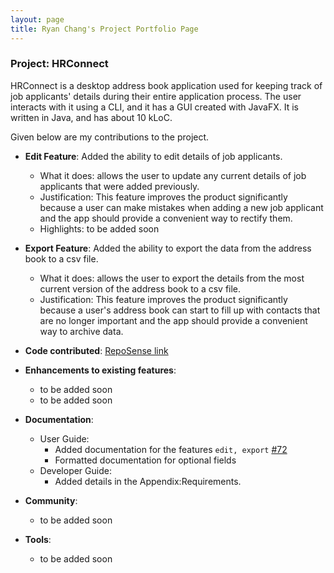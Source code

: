 ```yaml
---
layout: page
title: Ryan Chang's Project Portfolio Page
---
```


### Project: HRConnect

HRConnect is a desktop address book application used for keeping track of job applicants' details during their entire application process. The user interacts with it using a CLI, and it has a GUI created with JavaFX. It is written in Java, and has about 10 kLoC.

Given below are my contributions to the project.

* **Edit Feature**: Added the ability to edit details of job applicants.
  * What it does: allows the user to update any current details of job applicants that were added previously.
  * Justification: This feature improves the product significantly because a user can make mistakes when adding a new job applicant and the app should provide a convenient way to rectify them.
  * Highlights: to be added soon

* **Export Feature**: Added the ability to export the data from the address book to a csv file.
  * What it does: allows the user to export the details from the most current version of the address book to a csv 
  file.
  * Justification: This feature improves the product significantly because a user's address book can start to fill up 
  with contacts that are no longer important and the app should provide a convenient way to archive data. 


* **Code contributed**: [RepoSense link](https://nus-cs2103-ay2122s2.github.io/tp-dashboard/?search=rcjj98&sort=groupTitle&sortWithin=title&timeframe=commit&mergegroup=&groupSelect=groupByRepos&breakdown=true&checkedFileTypes=docs~functional-code~test-code~other&since=2022-02-18&tabOpen=true&tabType=zoom&zFR=false&zA=rcjj98&zR=AY2122S2-CS2103T-W11-2%2Ftp%5Bmaster%5D&zACS=198.13128430296376&zS=2022-02-18&zFS=&zU=2022-04-08&zMG=false&zFTF=commit&zFGS=groupByRepos)


* **Enhancements to existing features**:
  * to be added soon
  * to be added soon

* **Documentation**:
  * User Guide:
    * Added documentation for the features `edit, export` [\#72]()
    * Formatted documentation for optional fields
  * Developer Guide:
    * Added details in the Appendix:Requirements.

* **Community**:
  * to be added soon
* **Tools**:
  * to be added soon
